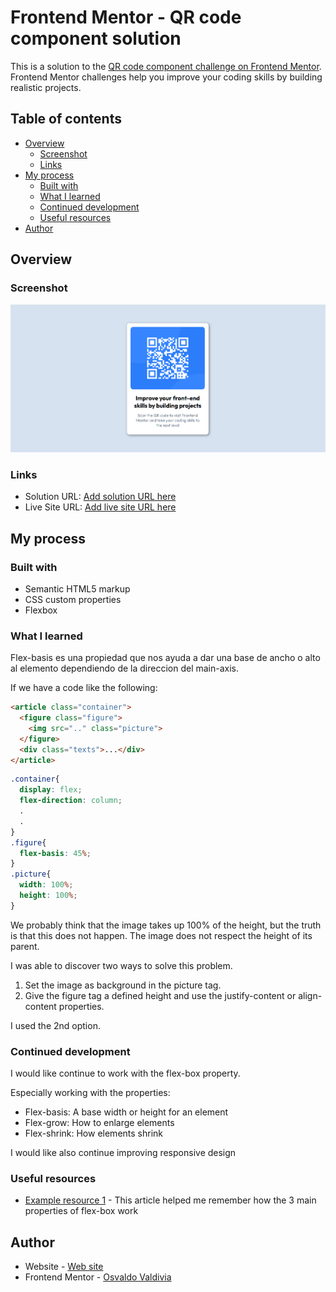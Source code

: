 # Frontend Mentor - QR code component solution

This is a solution to the [QR code component challenge on Frontend Mentor](https://www.frontendmentor.io/challenges/qr-code-component-iux_sIO_H). Frontend Mentor challenges help you improve your coding skills by building realistic projects. 

## Table of contents

- [Overview](#overview)
  - [Screenshot](#screenshot)
  - [Links](#links)
- [My process](#my-process)
  - [Built with](#built-with)
  - [What I learned](#what-i-learned)
  - [Continued development](#continued-development)
  - [Useful resources](#useful-resources)
- [Author](#author)

## Overview

### Screenshot

![](Screenshot/captura.png)

### Links

- Solution URL: [Add solution URL here](https://your-solution-url.com)
- Live Site URL: [Add live site URL here](https://your-live-site-url.com)

## My process

### Built with

- Semantic HTML5 markup
- CSS custom properties
- Flexbox

### What I learned

Flex-basis es una propiedad que nos ayuda a dar una base de ancho o alto al elemento dependiendo de la direccion del main-axis. 

If we have a code like the following:

```html
<article class="container">
  <figure class="figure">
    <img src=".." class="picture">
  </figure>
  <div class="texts">...</div>  
</article>
```
```css
.container{
  display: flex;
  flex-direction: column;
  .
  .
}
.figure{
  flex-basis: 45%;
}
.picture{
  width: 100%;
  height: 100%;
}
```

We probably think that the image takes up 100% of the height, but the truth is that this does not happen. The image does not respect the height of its parent.

I was able to discover two ways to solve this problem.

1. Set the image as background in the picture tag.
2. Give the figure tag a defined height and use the justify-content or align-content properties.

I used the 2nd option.

### Continued development

I would like continue to work with the flex-box property.  

Especially working with the properties:
- Flex-basis: A base width or height for an element
- Flex-grow: How to enlarge elements
- Flex-shrink: How elements shrink

I would like also continue improving responsive design

### Useful resources

- [Example resource 1](https://ed.team/blog/guia-definitiva-de-flexbox-2-flex-basis-flex-frow-flex-shrink) - This article helped me remember how the 3 main properties of flex-box work

## Author

- Website - [Web site](https://progvalji.github.io/Codigo-QR/)
- Frontend Mentor - [Osvaldo Valdivia](https://www.frontendmentor.io?ref=challenge)

